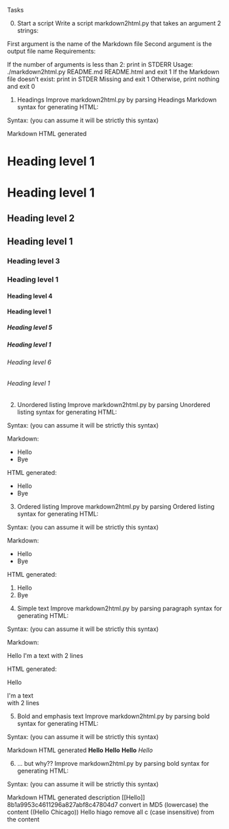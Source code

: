 Tasks

0. Start a script
Write a script markdown2html.py that takes an argument 2 strings:

First argument is the name of the Markdown file
Second argument is the output file name
Requirements:

If the number of arguments is less than 2: print in STDERR Usage: ./markdown2html.py README.md README.html and exit 1
If the Markdown file doesn’t exist: print in STDER Missing <filename> and exit 1
Otherwise, print nothing and exit 0

1. Headings
Improve markdown2html.py by parsing Headings Markdown syntax for generating HTML:

Syntax: (you can assume it will be strictly this syntax)

Markdown	HTML generated
# Heading level 1	<h1>Heading level 1</h1>
## Heading level 2	<h2>Heading level 1</h2>
### Heading level 3	<h3>Heading level 1</h3>
#### Heading level 4	<h4>Heading level 1</h4>
##### Heading level 5	<h5>Heading level 1</h5>
###### Heading level 6	<h6>Heading level 1</h6>

2. Unordered listing
Improve markdown2html.py by parsing Unordered listing syntax for generating HTML:

Syntax: (you can assume it will be strictly this syntax)

Markdown:
- Hello
- Bye

HTML generated:
<ul>
    <li>Hello</li>
    <li>Bye</li>
</ul>

3. Ordered listing
Improve markdown2html.py by parsing Ordered listing syntax for generating HTML:

Syntax: (you can assume it will be strictly this syntax)

Markdown:
* Hello
* Bye

HTML generated:
<ol>
    <li>Hello</li>
    <li>Bye</li>
</ol>


4. Simple text
Improve markdown2html.py by parsing paragraph syntax for generating HTML:

Syntax: (you can assume it will be strictly this syntax)

Markdown:

Hello
I'm a text
with 2 lines

HTML generated:
<p>
    Hello
</p>
<p>
    I'm a text
        <br />
    with 2 lines
</p>


5. Bold and emphasis text
Improve markdown2html.py by parsing bold syntax for generating HTML:

Syntax: (you can assume it will be strictly this syntax)

Markdown	HTML generated
**Hello**	<b>Hello</b>
__Hello__	<em>Hello</em>


6. ... but why??
Improve markdown2html.py by parsing bold syntax for generating HTML:

Syntax: (you can assume it will be strictly this syntax)

Markdown	HTML generated	description
[[Hello]]	8b1a9953c4611296a827abf8c47804d7	convert in MD5 (lowercase) the content
((Hello Chicago))	Hello hiago	remove all c (case insensitive) from the content

